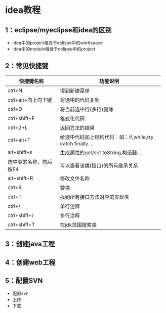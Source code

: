# idea教程

## 1：eclipse/myeclipse和idea的区别

* idea中的project相当于eclispe中的workspace
* idea中的module相当于eclipse中的project

## 2：常见快捷键

| 快捷键名称          | 功能说明                                     |
| -------------- | ---------------------------------------- |
| ctrl+N         | 得到新建菜单                                   |
| ctrl+alt+向上向下键 | 将选中的代码复制                                 |
| ctrl+D         | 将当前选中行(多行)删除                             |
| ctrl+shift+F   | 格式化代码                                    |
| ctrl+2+L       | 返回方法的结果                                  |
| ctrl+alt+T     | 给选中代码加上结构代码：如：if,while,try catch finally.... |
| alt+shift+s    | 生成属性的get/set   toString,构造器....          |
| 选中类的名称，然后按F4   | 可以查看该类(接口)的所有继承关系                        |
| alt+shift+R    | 修改文件名称                                   |
| ctrl+R         | 替换                                       |
| ctrl+T         | 找到所有接口方法对应的实现类                           |
| ctrl+/         | 单行注释                                     |
| ctrl+shift+/   | 多行注释                                     |
| ctrl+shift+T   | 在jdk范围搜索类                                |

## 3：创建java工程



## 4：创建web工程

## 5：配置SVN

* 配置svn
* 上传
* 下载















